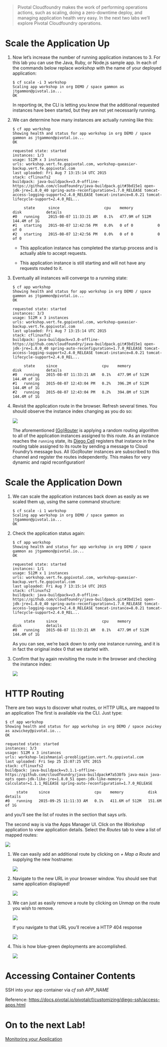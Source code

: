 > Pivotal Cloudfoundry makes the work of performing operations actions,
> such as scaling, doing a zero-downtime deploy, and managing
> application health very easy. In the next two labs we’ll explore
> Pivotal Cloudfoundry operations.

Scale the Application Up
========================

1.  Now let’s increase the number of running application instances to 3.
    For this lab you can use the Java, Ruby, or Node.js sample app. In
    each of the commands below replace *workshop* with the name of your
    deployed application:

        $ cf scale -i 3 workshop
        Scaling app workshop in org DEMO / space gammon as jtgammon@pivotal.io...
        OK

    In reporting `OK`, the CLI is letting you know that the additional
    requested instances have been started, but they are not yet
    necessarily running.

2.  We can determine how many instances are actually running like this:

        $ cf app workshop
        Showing health and status for app workshop in org DEMO / space gammon as jtgammon@pivotal.io...
        OK

        requested state: started
        instances: 1/3
        usage: 512M x 3 instances
        urls: workshop.vert.fe.gopivotal.com, workshop-queasier-backup.vert.fe.gopivotal.com
        last uploaded: Fri Aug 7 13:15:14 UTC 2015
        stack: cflinuxfs2
        buildpack: java-buildpack=v3.0-offline-https://github.com/cloudfoundry/java-buildpack.git#3bd15e1 open-jdk-jre=1.8.0_40 spring-auto-reconfiguration=1.7.0_RELEASE tomcat-access-logging-support=2.4.0_RELEASE tomcat-instance=8.0.21 tomcat-lifecycle-support=2.4.0_REL...

             state      since                    cpu    memory           disk           details
        #0   running    2015-08-07 11:33:21 AM   0.1%   477.9M of 512M   144.4M of 1G  
        #1   starting   2015-08-07 12:42:56 PM   0.0%   0 of 0           0 of 0  
        #2   starting   2015-08-07 12:42:56 PM   0.0%   0 of 0           0 of 0

    -   This application instance has completed the startup process and
        is actually able to accept requests.

    -   This application instance is still starting and will not have
        any requests routed to it.

3.  Eventually all instances will converge to a running state:

        $ cf app workshop
        Showing health and status for app workshop in org DEMO / space gammon as jtgammon@pivotal.io...
        OK

        requested state: started
        instances: 3/3
        usage: 512M x 3 instances
        urls: workshop.vert.fe.gopivotal.com, workshop-queasier-backup.vert.fe.gopivotal.com
        last uploaded: Fri Aug 7 13:15:14 UTC 2015
        stack: cflinuxfs2
        buildpack: java-buildpack=v3.0-offline-https://github.com/cloudfoundry/java-buildpack.git#3bd15e1 open-jdk-jre=1.8.0_40 spring-auto-reconfiguration=1.7.0_RELEASE tomcat-access-logging-support=2.4.0_RELEASE tomcat-instance=8.0.21 tomcat-lifecycle-support=2.4.0_REL...

             state     since                    cpu    memory           disk           details
        #0   running   2015-08-07 11:33:21 AM   0.1%   477.9M of 512M   144.4M of 1G
        #1   running   2015-08-07 12:43:04 PM   0.2%   396.2M of 512M   144.4M of 1G
        #2   running   2015-08-07 12:43:04 PM   0.2%   394.8M of 512M   144.4M of 1G

4.  Revisit the application route in the browser. Refresh several times.
    You should observe the instance index changing as you do so:

    ![](lab.png)

    The aforementioned
    [(Go)Router](http://docs.cloudfoundry.org/concepts/architecture/router.html)
    is applying a random routing algorithm to all of the application
    instances assigned to this route. As an instance reaches the
    `running` state, its
    [Diego Cell](http://docs.cloudfoundry.org/concepts/architecture/execution-agent.html)
    registers that instance in the routing table assigned to its route
    by sending a message to Cloud Foundry’s message bus. All (Go)Router
    instances are subscribed to this channel and register the routes
    independently. This makes for very dynamic and rapid
    reconfiguration!

Scale the Application Down
==========================

1.  We can scale the application instances back down as easily as we
    scaled them up, using the same command structure:

        $ cf scale -i 1 workshop
        Scaling app workshop in org DEMO / space gammon as jtgammon@pivotal.io...
        OK

2.  Check the application status again:

        $ cf app workshop
        Showing health and status for app workshop in org DEMO / space gammon as jtgammon@pivotal.io...
        OK

        requested state: started
        instances: 1/1
        usage: 512M x 1 instances
        urls: workshop.vert.fe.gopivotal.com, workshop-queasier-backup.vert.fe.gopivotal.com
        last uploaded: Fri Aug 7 13:15:14 UTC 2015
        stack: cflinuxfs2
        buildpack: java-buildpack=v3.0-offline-https://github.com/cloudfoundry/java-buildpack.git#3bd15e1 open-jdk-jre=1.8.0_40 spring-auto-reconfiguration=1.7.0_RELEASE tomcat-access-logging-support=2.4.0_RELEASE tomcat-instance=8.0.21 tomcat-lifecycle-support=2.4.0_REL...

             state     since                    cpu    memory           disk           details
        #0   running   2015-08-07 11:33:21 AM   0.1%   477.9M of 512M   144.4M of 1G

    As you can see, we’re back down to only one instance running, and it
    is in fact the original index 0 that we started with.

3.  Confirm that by again revisiting the route in the browser and
    checking the instance index:

    ![](lab1.png)

HTTP Routing
============

There are two ways to discover what routes, or HTTP URLs, are mapped to
an application The first is available via the CLI. Just type:

    $ cf app workshop
    Showing health and status for app workshop in org DEMO / space zwickey as azwickey@pivotal.io...
    OK

    requested state: started
    instances: 3/3
    usage: 512M x 3 instances
    urls: workshop-leishmanial-preobligation.vert.fe.gopivotal.com
    last uploaded: Fri Sep 25 15:07:25 UTC 2015
    stack: cflinuxfs2
    buildpack: java-buildpack=v3.1.1-offline-https://github.com/cloudfoundry/java-buildpack#7a538fb java-main java-opts open-jdk-like-jre=1.8.0_51 open-jdk-like-memory-calculator=1.1.1_RELEASE spring-auto-reconfiguration=1.7.0_RELEASE

         state     since                    cpu    memory           disk           details
    #0   running   2015-09-25 11:11:33 AM   0.1%   411.6M of 512M   151.6M of 1G

and you’ll see the list of routes in the section that says *urls*.

The second way is via the Apps Manager UI. Click on the *Workshop*
application to view application details. Select the *Routes* tab to view
a list of mapped routes:

![](lab2.png)

1.  We can easily add an additional route by clicking on *+ Map a Route*
    and supplying the new hostname:

    ![](lab3.png)

2.  Navigate to the new URL in your browser window. You should see that
    same application displayed!

    ![](lab4.png)

3.  We can just as easily remove a route by clicking on *Unmap* on the
    route you wish to remove.

    ![](lab5.png)

    If you navigate to that URL you’ll receive a HTTP 404 response

    ![](lab6.png)

4.  This is how blue-green deployments are accomplished.

    ![](blue-green.png)

Accessing Container Contents
============================

SSH into your app container via *cf ssh APP\_NAME*

Reference:
<https://docs.pivotal.io/pivotalcf/customizing/diego-ssh/access-apps.html>

On to the next Lab!
===================

[Monitoring your Application](/demos/monitoring-your-application)
